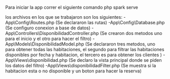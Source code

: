 Para iniciar la app correr el siguiente comando 
php spark serve


los archivos en los que se trabajaron son los siguientes:
-App\Config\Routes.php (Se declararon las rutas)
-App\Config\Database.php (Se configuro conexion a base de datos)
-App\Controllers\DisponibilidadController.php (Se crearon dos metodos uno para el inicio y el otro para hacer el filtro)
-App\Models\DisponibilidadModel.php  (Se declararon tres metodos, uno para obtener todas las habitaciones, el segundo para filtrar las habitaciones disponibles por fecha y habitacion, el tercero es para obtener los clientes )
-App\Views\disponibilidad.php (Se declaro la vista principal donde se piden los datos del filtro)
-App\Views\disponibilidadFilter.php (Se muestra si la habitacion esta o no disponible y un boton para hacer la reserva)
